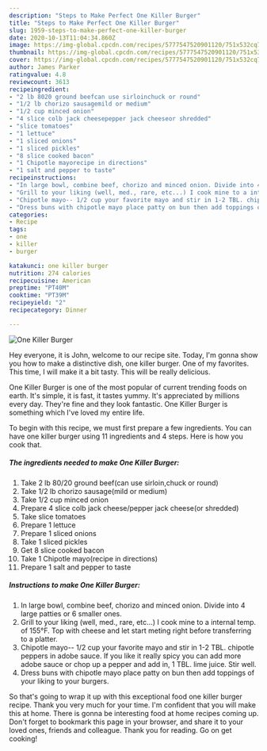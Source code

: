 ```yaml
---
description: "Steps to Make Perfect One Killer Burger"
title: "Steps to Make Perfect One Killer Burger"
slug: 1959-steps-to-make-perfect-one-killer-burger
date: 2020-10-13T11:04:34.860Z
image: https://img-global.cpcdn.com/recipes/5777547520901120/751x532cq70/one-killer-burger-recipe-main-photo.jpg
thumbnail: https://img-global.cpcdn.com/recipes/5777547520901120/751x532cq70/one-killer-burger-recipe-main-photo.jpg
cover: https://img-global.cpcdn.com/recipes/5777547520901120/751x532cq70/one-killer-burger-recipe-main-photo.jpg
author: James Parker
ratingvalue: 4.8
reviewcount: 3613
recipeingredient:
- "2 lb 8020 ground beefcan use sirloinchuck or round"
- "1/2 lb chorizo sausagemild or medium"
- "1/2 cup minced onion"
- "4 slice colb jack cheesepepper jack cheeseor shredded"
- "slice tomatoes"
- "1 lettuce"
- "1 sliced onions"
- "1 sliced pickles"
- "8 slice cooked bacon"
- "1 Chipotle mayorecipe in directions"
- "1 salt and pepper to taste"
recipeinstructions:
- "In large bowl, combine beef, chorizo and minced onion. Divide into 4 large patties or 6 smaller ones."
- "Grill to your liking (well, med., rare, etc...) I cook mine to a internal temp. of 155°F. Top with cheese and let start meting right before transferring to a platter."
- "Chipotle mayo-- 1/2 cup your favorite mayo and stir in 1-2 TBL. chipotle peppers in adobe sauce. If you like it really spicy you can add more adobe sauce or chop up a pepper and add in, 1 TBL. lime juice. Stir well."
- "Dress buns with chipotle mayo place patty on bun then add toppings of your liking to your burgers."
categories:
- Recipe
tags:
- one
- killer
- burger

katakunci: one killer burger 
nutrition: 274 calories
recipecuisine: American
preptime: "PT40M"
cooktime: "PT39M"
recipeyield: "2"
recipecategory: Dinner

---
```



![One Killer Burger](https://img-global.cpcdn.com/recipes/5777547520901120/751x532cq70/one-killer-burger-recipe-main-photo.jpg)

Hey everyone, it is John, welcome to our recipe site. Today, I'm gonna show you how to make a distinctive dish, one killer burger. One of my favorites. This time, I will make it a bit tasty. This will be really delicious.



One Killer Burger is one of the most popular of current trending foods on earth. It's simple, it is fast, it tastes yummy. It's appreciated by millions every day. They're fine and they look fantastic. One Killer Burger is something which I've loved my entire life.


To begin with this recipe, we must first prepare a few ingredients. You can have one killer burger using 11 ingredients and 4 steps. Here is how you cook that.

<!--inarticleads1-->

##### The ingredients needed to make One Killer Burger:

1. Take 2 lb 80/20 ground beef(can use sirloin,chuck or round)
1. Take 1/2 lb chorizo sausage(mild or medium)
1. Take 1/2 cup minced onion
1. Prepare 4 slice colb jack cheese/pepper jack cheese(or shredded)
1. Take slice tomatoes
1. Prepare 1 lettuce
1. Prepare 1 sliced onions
1. Take 1 sliced pickles
1. Get 8 slice cooked bacon
1. Take 1 Chipotle mayo(recipe in directions)
1. Prepare 1 salt and pepper to taste




<!--inarticleads2-->

##### Instructions to make One Killer Burger:

1. In large bowl, combine beef, chorizo and minced onion. Divide into 4 large patties or 6 smaller ones.
1. Grill to your liking (well, med., rare, etc...) I cook mine to a internal temp. of 155°F. Top with cheese and let start meting right before transferring to a platter.
1. Chipotle mayo-- 1/2 cup your favorite mayo and stir in 1-2 TBL. chipotle peppers in adobe sauce. If you like it really spicy you can add more adobe sauce or chop up a pepper and add in, 1 TBL. lime juice. Stir well.
1. Dress buns with chipotle mayo place patty on bun then add toppings of your liking to your burgers.




So that's going to wrap it up with this exceptional food one killer burger recipe. Thank you very much for your time. I'm confident that you will make this at home. There is gonna be interesting food at home recipes coming up. Don't forget to bookmark this page in your browser, and share it to your loved ones, friends and colleague. Thank you for reading. Go on get cooking!
